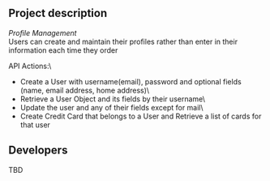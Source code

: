 ## Project description

*Profile Management*\
Users can create and maintain their profiles rather than enter in their information each time they order

API Actions:\
-	Create a User with username(email), password and optional fields (name, email address, home address)\
-	Retrieve a User Object and its fields by their username\
- Update the user and any of their fields except for mail\
- Create Credit Card that belongs to a User and Retrieve a list of cards for that user


## Developers
TBD
